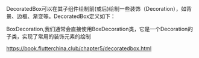 DecoratedBox可以在其子组件绘制前(或后)绘制一些装饰（Decoration），如背景、边框、渐变等。DecoratedBox定义如下：

BoxDecoration,我们通常会直接使用BoxDecoration类，它是一个Decoration的子类，实现了常用的装饰元素的绘制


https://book.flutterchina.club/chapter5/decoratedbox.html